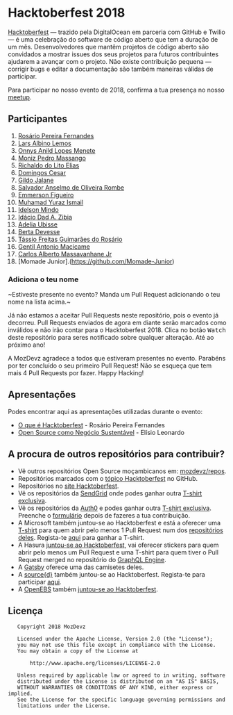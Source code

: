 # Hacktoberfest 2018

[Hacktoberfest](https://hacktoberfest.digitalocean.com) — trazido pela DigitalOcean em parceria com GitHub e Twilio — é uma celebração do software de código aberto que tem a duração de um mês.
Desenvolvedores que mantêm projetos de código aberto são convidados a mostrar issues dos seus projetos para futuros contribuintes ajudarem a avançar com o projeto.
Não existe contribuição pequena — corrigir bugs e editar a documentação são também maneiras válidas de participar.

Para participar no nosso evento de 2018, confirma a tua presença no nosso [meetup](https://www.meetup.com/Mozdevz/events/254945848/).

## Participantes
1. [Rosário Pereira Fernandes](https://github.com/rosariopfernandes)
2. [Lars Albino Lemos](https://github.com/larslemos)
3. [Onnys Anild Lopes Menete](https://github.com/Onnys)
4. [Moniz Pedro Massango](https://github.com/SlamStunner)
5. [Richaldo do Lito Elias](https://github.com/RichaldoElias)
6. [Domingos Cesar](https://github.com/Domingos058)
7. [Gildo Jalane](https://github.com/GJalane)
8. [Salvador Anselmo de Oliveira Rombe](https://github.com/rostovsaor)
9. [Emmerson Figueiro](https://github.com/emmerson15)
10. [Muhamad Yuraz Ismail](https://github.com/muhamadyuraz07)
11. [Idelson Mindo](https://github.com/idelson)
12. [Idácio Dad A. Zibia](https://github.com/idacioDad)
13. [Adelia Ubisse](https://github.com/AdeliaUbisse)
14. [Berta Devesse](https://github.com/bethDev)
15. [Tássio Freitas Guimarães do Rosário](https://github.com/TRosario619)
16. [Gentil Antonio Macicame](https://github.com/GentilMacicame)
17. [Carlos Alberto Massavanhane Jr](https://github.com/cmassavanhanejr)
18. [Momade Junior].(https://github.com/Momade-Junior)

### Adiciona o teu nome
~Estiveste presente no evento? Manda um Pull Request adicionando o teu nome na lista acima.~

Já não estamos a aceitar Pull Requests neste repositório, pois o evento já decorreu. Pull Requests enviados de agora em diante serão marcados como inválidos e não irão contar para o Hacktoberfest 2018. Clica no botão <kbd>Watch</kbd> deste repositório para seres notificado sobre qualquer alteração. Até ao próximo ano!

A MozDevz agradece a todos que estiveram presentes no evento. Parabéns por ter concluído o seu primeiro Pull Request! Não se esqueça que tem mais 4 Pull Requests por fazer. Happy Hacking!

## Apresentações
Podes encontrar aqui as apresentações utilizadas durante o evento:
- [O que é Hacktoberfest](https://docs.google.com/presentation/d/1qLF59ev9Hl45gyHRzt84o2B9DynYQ2irPuxkbKgL6LY/edit?usp=sharing) - Rosário Pereira Fernandes
- [Open Source como Negócio Sustentável](https://docs.google.com/presentation/d/1Avra-Z8UWww6YuBDk4iQ1n4h7RLLDUTJdRzof4wbjMs/edit?usp=sharing) - Elísio Leonardo

## A procura de outros repositórios para contribuir?
- Vê outros repositórios Open Source moçambicanos em: [mozdevz/repos](https://github.com/mozdevz/repos).
- Repositórios marcados com o [tópico Hacktoberfest](https://github.com/topics/hacktoberfest) no GitHub.
- Repositórios no [site Hacktoberfest](https://hacktoberfest.digitalocean.com/#projects).
- Vê os repositórios da [SendGrid](https://github.com/sendgrid) onde podes ganhar outra [T-shirt exclusiva](https://sendgrid.com/blog/hacktoberfest-2018-hack-on-sendgrid-open-source-projects/).
- Vê os repositórios da [Auth0](https://github.com/auth0) e podes ganhar outra [T-shirt exclusiva](https://auth0.com/blog/celebrate-hacktoberfest-with-auth0/). Preenche o [formulário](https://docs.google.com/forms/d/e/1FAIpQLSeEExVU_OPWhedfWdq3xD0gyrq1uo8_TUwH45JMlDKR7z1WEg/viewform) depois de fazeres a tua contribuição.
- A Microsoft também juntou-se ao Hacktoberfest e está a oferecer uma [T-shirt](http://aka.ms/hacktoberfest) para quem abrir pelo menos 1 Pull Request num dos [repositórios deles](https://open.microsoft.com). Regista-te [aqui](https://microsoft.qualtrics.com/jfe/form/SV_1NrfDyLTNVFun4x) para ganhar a T-shirt.
- A Hasura [juntou-se ao Hacktoberfest](https://blog.hasura.io/announcing-hacktoberfest-2018-with-hasura-621045dc9560), vai oferecer stickers para quem abrir pelo menos um Pull Request e uma T-shirt para quem tiver o Pull Request merged no repositório do [GraphQL Engine](https://github.com/hasura/graphql-engine).
- A [Gatsby](https://github.com/gatsbyjs/gatsby/issues/8719) oferece uma das camisetes deles.
- A [source{d}](https://github.com/src-d/) também juntou-se ao Hacktoberfest. Regista-te para participar [aqui](https://go.sourced.tech/hacktoberfest).
- A [OpenEBS](https://openebs.io) também [juntou-se ao Hacktoberfest](https://openebs.io/hackfests/hacktoberfest-2018).



## Licença
       Copyright 2018 MozDevz
    
       Licensed under the Apache License, Version 2.0 (the "License");
       you may not use this file except in compliance with the License.
       You may obtain a copy of the License at
    
           http://www.apache.org/licenses/LICENSE-2.0
    
       Unless required by applicable law or agreed to in writing, software
       distributed under the License is distributed on an "AS IS" BASIS,
       WITHOUT WARRANTIES OR CONDITIONS OF ANY KIND, either express or implied.
       See the License for the specific language governing permissions and
       limitations under the License.
